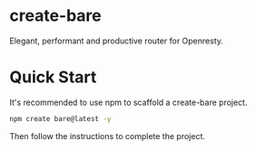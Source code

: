 # create-bare

Elegant, performant and productive router for Openresty.

# Quick Start

It's recommended to use npm to scaffold a create-bare project.

```bash
npm create bare@latest -y
```
Then follow the instructions to complete the project.